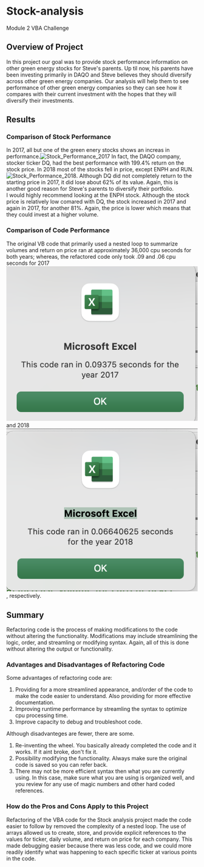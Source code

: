 # Stock-analysis
Module 2 VBA Challenge
## Overview of Project
In this project our goal was to provide stock performance information on other green energy stocks for Steve's parents.  Up til now, his parents have been investing primarily in DAQO and Steve believes they should diversify across other green energy companies.  Our analysis will help them to see performance of other green energy companies so they can see how it compares with their current investment with the hopes that they will diversify their investments.
## Results
### Comparison of Stock Performance
In 2017, all but one of the green enery stocks shows an increas in performance.<img width="249" alt="Stock_Performance_2017" src="https://user-images.githubusercontent.com/56225030/205451127-ebb8fe5b-aede-49b5-9037-b8821c1c0f74.png">  In fact, the DAQO company, stocker ticker DQ, had the best performance with 199.4% return on the stock price. In 2018 most of the stocks fell in price, except ENPH and RUN.<img width="250" alt="Stock_Performance_2018" src="https://user-images.githubusercontent.com/56225030/205451691-70e36b3c-630a-4051-9c2c-d8049d052d35.png">. Although DQ did not completely return to the starting price in 2017, it did lose about 62% of its value.  Again, this is another good reason for Steve's parents to diversify their portfolio.  
I would highly recommend looking at the ENPH stock.  Although the stock price is relatively low comared with DQ, the stock increased in 2017 and again in 2017, for another 81%.  Again, the price is lower which means that they could invest at a higher volume.  

### Comparison of Code Performance
The original VB code that primarily used a nested loop to summarize volumes and return on price ran at approximately 36,000 cpu seconds for both years; whereas, the refactored code only took .09 and .06 cpu seconds for 2017 ![alt text](https://github.com/ericajackson8/stock-analysis/blob/main/Resources/VBA_Challenge_2017.png?raw=false) and 2018 ![alt text](https://github.com/ericajackson8/stock-analysis/blob/main/Resources/VBA_Challenge_2018.png?raw=true), respectively.

## Summary
Refactoring code is the process of making modifications to the code without altering the functionality.  Modifications may include streamlining the logic, order, and streamling or modifying syntax. Again, all of this is done without altering the output or functionality.
### Advantages and Disadvantages of Refactoring Code
Some advantages of refactoring code are:
1. Providing for a more streamlined appearance, and/order of the code to make the code easier to understand.  Also providing for more effective documentation.
2. Improving runtime performance by streamling the syntax to optimize cpu processing time.
3. Improve capacity to debug and troubleshoot code.

Although disadvanteges are fewer, there are some.
1. Re-inventing the wheel.  You basically already completed the code and it works.  If it aint broke, don't fix it.
2. Possibility modifying the functionality.  Always make sure the original code is saved so you can refer back.  
3. There may not be more efficient syntax then what you are currently using.  In this case, make sure what you are using is organized well, and you review for any use of magic numbers and other hard coded references.

### How do the Pros and Cons Apply to this Project
Refactoring of the VBA code for the Stock analysis project made the code easier to follow by removed the complexity of a nested loop. The use of arrays allowed us to create, store, and provide explicit references to the values for ticker, daily volume, and return on price for each company. This made debugging easier because there was less code, and we could more readily identify what was happening to each specific ticker at various points in the code.
